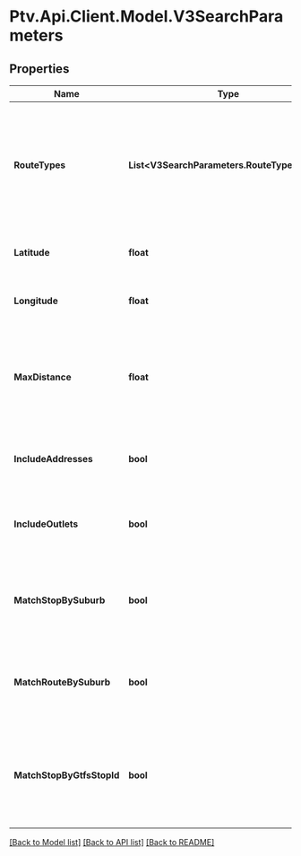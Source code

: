 # Ptv.Api.Client.Model.V3SearchParameters

## Properties

Name | Type | Description | Notes
------------ | ------------- | ------------- | -------------
**RouteTypes** | **List&lt;V3SearchParameters.RouteTypesEnum&gt;** | Filter by route_type; values returned via RouteTypes API (note: stops and routes are ordered by route_types specified) | [optional] 
**Latitude** | **float** | Filter by geographic coordinate of latitude | [optional] 
**Longitude** | **float** | Filter by geographic coordinate of longitude | [optional] 
**MaxDistance** | **float** | Filter by maximum distance (in metres) from location specified via latitude and longitude parameters | [optional] 
**IncludeAddresses** | **bool** | Placeholder for future development; currently unavailable | [optional] 
**IncludeOutlets** | **bool** | Indicates if outlets will be returned in response (default &#x3D; true) | [optional] 
**MatchStopBySuburb** | **bool** | Indicates whether to find stops by suburbs in the search term (default &#x3D; true) | [optional] 
**MatchRouteBySuburb** | **bool** | Indicates whether to find routes by suburbs in the search term (default &#x3D; true) | [optional] 
**MatchStopByGtfsStopId** | **bool** | Indicates whether to search for stops according to a metlink stop ID (default &#x3D; false) | [optional] 

[[Back to Model list]](../README.md#documentation-for-models) [[Back to API list]](../README.md#documentation-for-api-endpoints) [[Back to README]](../README.md)

